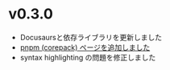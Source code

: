 # v0.3.0

- Docusaursと依存ライブラリを更新しました
- [pnpm (corepack) ページを追加しました](/docs/env/pnpm)
- syntax highlighting の問題を修正しました
